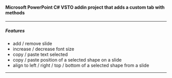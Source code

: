 #### Microsoft PowerPoint C# VSTO addin project that adds a custom tab with methods
---
##### Features
- add / remove slide
- increase / decrease font size
- copy / paste text selected
- copy / paste position of a selected shape on a slide
- align to left / right / top / bottom of a selected shape from a slide
---
